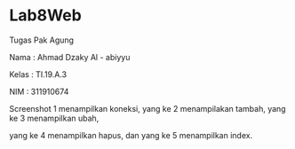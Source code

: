 # Lab8Web
Tugas Pak Agung

Nama : Ahmad Dzaky Al - abiyyu

Kelas : TI.19.A.3

NIM : 311910674

Screenshot 1 menampilkan koneksi, yang ke 2 menampilakan tambah, yang ke 3 menampilkan ubah,

yang ke 4 menampilkan hapus, dan yang ke 5 menampilkan index.
